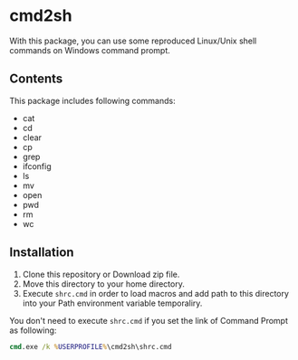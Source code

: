 # cmd2sh
With this package, you can use some reproduced Linux/Unix shell commands on Windows command prompt.

## Contents
This package includes following commands:
- cat
- cd
- clear
- cp
- grep
- ifconfig
- ls
- mv
- open
- pwd
- rm
- wc

## Installation
1. Clone this repository or Download zip file.
2. Move this directory to your home directory.
3. Execute `shrc.cmd` in order to load macros and add path to this directory into your Path environment variable temporaliry.

You don't need to execute `shrc.cmd` if you set the link of Command Prompt as following:
```cmd
cmd.exe /k %USERPROFILE%\cmd2sh\shrc.cmd
```
